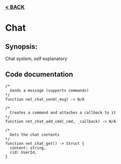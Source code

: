 ### [< BACK](start.md)

# Chat
## Synopsis:
Chat system, self explanatory
## Code documentation
```gml
/*
  Sends a message (supports commands)
*/
function net_chat_send(_msg) -> N/A
```

```gml
/*
  Creates a command and attaches a callback to it
*/
function net_chat_add_cmd(_cmd, _callback) -> N/A
```

```gml
/*
  Gets the chat contents
*/
function net_chat_get() -> Struct {
  content: string,
  cid: UserId,
}
```